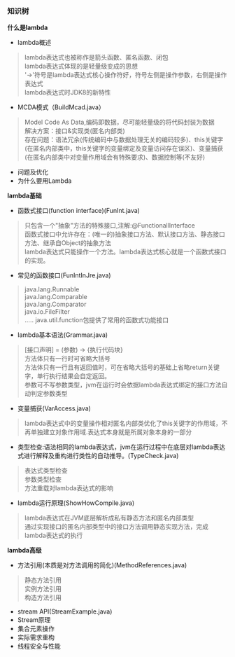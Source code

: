 ### 知识树
**什么是lambda**
* lambda概述
> lambda表达式也被称作是箭头函数、匿名函数、闭包\
> lambda表达式体现的是轻量级变成的思想\
> '->'符号是lambda表达式核心操作符好，符号左侧是操作参数，右侧是操作表达式\
> lambda表达式时JDK8的新特性
* MCDA模式（BuildMcad.java）
> Model Code As Data,编码即数据，尽可能轻量级的将代码封装为数据\
> 解决方案：接口&实现类(匿名内部类) \
> 存在问题：语法冗余(传统编码中与数据处理无关的编码较多)、this关键字(在匿名内部类中，this关键字的变量绑定及变量访问存在误区)、变量捕获(在匿名内部类中对变量作用域会有特殊要求)、数据控制等(不友好)
* 问题及优化
* 为什么要用Lambda

**lambda基础**
* 函数式接口(function interface)(FunInt.java)
> 只包含一个"抽象"方法的特殊接口,注解:@FunctionallInterface\
> 函数式接口中允许存在：(唯一的)抽象接口方法、默认接口方法、静态接口方法、继承自Object的抽象方法\
> lambda表达式只能操作一个方法。lambda表达式核心就是一个函数式接口的实现。
* 常见的函数接口(FunIntInJre.java)
> java.lang.Runnable\
> java.lang.Comparable\
> java.lang.Comparator\
> java.io.FileFilter\
> .....
> java.util.function包提供了常用的函数式功能接口
* lambda基本语法(Grammar.java)
> [接口声明] = (参数) -> {执行代码块}\
> 方法体只有一行时可省略大括号\
> 方法体只有一行且有返回值时，可在省略大括号的基础上省略return关键字，单行执行结果会自定返回。\
> 参数可不写参数类型，jvm在运行时会依据lambda表达式绑定的接口方法自动判定参数类型
* 变量捕获(VarAccess.java)
> lambda表达式中的变量操作相对匿名内部类优化了this关键字的作用域，不再单独建立对象作用域.表达式本身就是所属对象本身的一部分
* 类型检查:语法相同的lambda表达式，jvm在运行过程中在底层对lambda表达式进行解释及重构进行类性的自动推导。(TypeCheck.java)
> 表达式类型检查\
> 参数类型检查\
> 方法重载对lambda表达式的影响
* lambda运行原理(ShowHowCompile.java)
> lambda表达式在JVM底层解析成私有静态方法和匿名内部类型\
> 通过实现接口的匿名内部类型中的接口方法调用静态实现方法，完成lambda表达式的执行

**lambda高级**
* 方法引用(本质是对方法调用的简化)(MethodReferences.java)
> 静态方法引用 \
> 实例方法引用 \
> 构造方法引用
* stream API(StreamExample.java)
* Stream原理
* 集合元素操作
* 实际需求重构
* 线程安全与性能